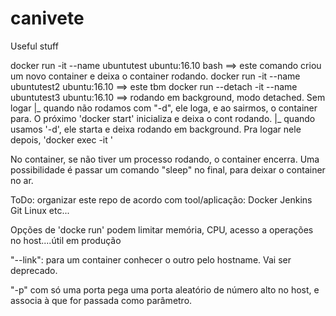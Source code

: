 # canivete
Useful stuff

docker run -it --name ubuntutest ubuntu:16.10 bash ==> este comando criou um novo container e deixa o container rodando.
docker run -it --name ubuntutest2 ubuntu:16.10 ==> este tbm
docker run --detach -it --name ubuntutest3 ubuntu:16.10 ==> rodando em background, modo detached. Sem logar
 |_ quando não rodamos com "-d", ele loga, e ao sairmos, o container para. O próximo 'docker start' inicializa e deixa o cont rodando.
 |_ quando usamos '-d', ele starta e deixa rodando em background. Pra logar nele depois, 'docker exec -it <name> <comando>'
 
 No container, se não tiver um processo rodando, o container encerra. Uma possibilidade é passar um comando "sleep" no final, para deixar o container no ar.
 
 ToDo: organizar este repo de acordo com tool/aplicação:
 Docker
 Jenkins
 Git
 Linux
 etc...

Opções de 'docke run' podem limitar memória, CPU, acesso a operações no host....útil em produção

"--link": para um container conhecer o outro pelo hostname. Vai ser deprecado.

"-p" com só uma porta pega uma porta aleatório de número alto no host, e associa à que for passada como parâmetro.



